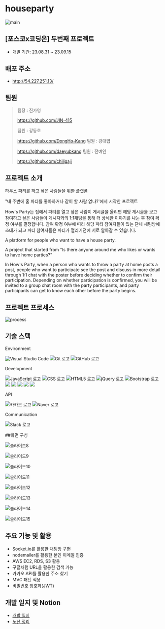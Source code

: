 # houseparty
![main](https://github.com/DongHo-Kang/houseparty/assets/90906531/10cdb9bb-86b2-4ded-b73a-305e0c3e8d36)
## [포스코x코딩온] 두번째 프로젝트
- 개발 기간: 23.08.31 ~ 23.09.15
## 배포 주소
- http://54.227.251.13/
## 팀원
> 팀장 : 진가영
>
  > https://github.com/JIN-415
>
> 팀원 : 강동호
>
  > https://github.com/DongHo-Kang
> 팀원 : 강대엽
>
  > https://github.com/daeyubkang
> 팀원 : 전예인
>
  > https://github.com/chiligaji
## 프로젝트 소개
하우스 파티를 하고 싶은 사람들을 위한 플랫폼

"내 주변에 홈 파티를 좋아하거나 같이 할 사람 없나?'에서 시작한 프로젝트

How's Party는 집에서 파티를 열고 싶은 사람이 게시글을 올리면 해당 게시글을 보고 참여하고 싶은 사람들이 게시자와의 1:1채팅을 통해 더 상세한 이야기를 나눈 후 참여 확정 여부를 결정합니다. 참여 확정 여부에 따라 해당 파티 참여자들이 있는 단체 채팅방에 초대가 되고 파티 참여자들은 파티가 열리기전에 서로 알아갈 수 있습니다.

A platform for people who want to have a house party.

A project that started from "Is there anyone around me who likes or wants to have home parties?"

In How's Party, when a person who wants to throw a party at home posts a post, people who want to participate see the post and discuss in more detail through 1:1 chat with the poster before deciding whether to confirm their participation. Depending on whether participation is confirmed, you will be invited to a group chat room with the party participants, and party participants can get to know each other before the party begins.

## 프로젝트 프로세스
![process](https://github.com/DongHo-Kang/houseparty/assets/90906531/34cf18eb-7782-4a38-8431-4d7e76b9af31)
## 기술 스택
Environment

![Visual Studio Code](https://img.shields.io/badge/Visual%20Studio%20Code-007ACC?style=for-the-badge&logo=visualstudiocode&logoColor=white)
![Git 로고](https://img.shields.io/badge/git-F05032?style=for-the-badge&logo=git&logoColor=white)
![GitHub 로고](https://img.shields.io/badge/github-181717?style=for-the-badge&logo=github&logoColor=white)

Development 

![JavaScript 로고](https://img.shields.io/badge/javascript-F7DF1E?style=for-the-badge&logo=javascript&logoColor=black)
![CSS 로고](https://img.shields.io/badge/css-1572B6?style=for-the-badge&logo=css3&logoColor=white)
![HTML5 로고](https://img.shields.io/badge/html5-E34F26?style=for-the-badge&logo=html5&logoColor=white)
![jQuery 로고](https://img.shields.io/badge/jquery-0769AD?style=for-the-badge&logo=jquery&logoColor=white)
![Bootstrap 로고](https://img.shields.io/badge/bootstrap-7952B3?style=for-the-badge&logo=bootstrap&logoColor=white)
<img src="https://img.shields.io/badge/node.js-339933?style=for-the-badge&logo=Node.js&logoColor=white">
<img src="https://img.shields.io/badge/mysql-4479A1?style=for-the-badge&logo=mysql&logoColor=white">
<img src="https://img.shields.io/badge/amazonaws-232F3E?style=for-the-badge&logo=amazonaws&logoColor=white">
<img src="https://img.shields.io/badge/amazons3-569A31?style=for-the-badge&logo=amazonaws&logoColor=white">
<img src="https://img.shields.io/badge/amazonrds-527FFF?style=for-the-badge&logo=amazonaws&logoColor=white">

API

![카카오 로고](https://img.shields.io/badge/kakao-FFCD00?style=for-the-badge&logo=kakao&logoColor=white)
![Naver 로고](https://img.shields.io/badge/naver-%2303C75A?style=for-the-badge&logo=naver&logoColor=white)

Communication

![Slack 로고](https://img.shields.io/badge/slack-%234A154B?style=for-the-badge&logo=slack&logoColor=white)

##화면 구성

![슬라이드8](https://github.com/DongHo-Kang/houseparty/assets/90906531/05884031-a0d3-469f-89bb-38655cac048e)

![슬라이드9](https://github.com/DongHo-Kang/houseparty/assets/90906531/f53883a5-adbd-4330-9204-99ff57385d6d)

![슬라이드10](https://github.com/DongHo-Kang/houseparty/assets/90906531/6da6855d-ac03-4e28-93ee-9aba7acb8a84)

![슬라이드11](https://github.com/DongHo-Kang/houseparty/assets/90906531/3a0a958a-a8f7-4bfc-9994-f1a4f1ca916e)

![슬라이드12](https://github.com/DongHo-Kang/houseparty/assets/90906531/bb9c8bc3-a7e1-466c-86d4-f7f5cb2beb1a)

![슬라이드13](https://github.com/DongHo-Kang/houseparty/assets/90906531/10a714ab-fea0-4040-af68-b841d23309f1)

![슬라이드14](https://github.com/DongHo-Kang/houseparty/assets/90906531/b8641057-621c-4334-bfc3-a640dc52f0e1)

![슬라이드15](https://github.com/DongHo-Kang/houseparty/assets/90906531/7314540a-093a-426d-99b2-07835991ef66)

## 주요 기능 및 활용
- Socket.io를 활용한 채팅방 구현
- nodemailer를 활용한 본인 이메일 인증
- AWS EC2, RDS, S3 활용
- 구글처럼 URL을 활용한 검색 기능
- 카카오 API를 활용한 주소 찾기
- MVC 패턴 적용
- 비밀번호 암호화(JWT)

## 개발 일지 및 Notion
- [개발 일지](https://dongho-kang.tistory.com/76)
- [노션 정리](https://www.notion.so/How-s-Party-7d685372404c4b3c93fe147f19f853a7?pvs=4)
